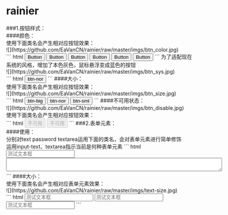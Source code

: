 # rainier
<link href="https://github.com/EaVanCN/rainier/raw/master/rainier.css" rel="stylesheet" type="text/css"></link>
###1.按钮样式：</br>
####颜色：</br>
使用下面类名会产生相对应按钮效果：</br>
![](https://github.com/EaVanCN/rainier/raw/master/imgs/btn_color.jpg)</br>
``` html
<button class="btn">Button</button>
<button class="btn btn-default">Button</button>
<button class="btn btn-original">Button</button>
<button class="btn btn-success">Button</button>
<button class="btn btn-warnning">Button</button>
<button class="btn btn-danger">Button</button>
```
为了适配现在系统的风格，增加了本色灰色，鼠标悬浮变成蓝色的按钮</br>
![](https://github.com/EaVanCN/rainier/raw/master/imgs/btn_sys.jpg)</br>
``` html
<button class="btn btn-sys btn-nor">btn-nor</button>
```
####大小：</br>
使用下面类名会产生相对应按钮效果：</br>
![](https://github.com/EaVanCN/rainier/raw/master/imgs/btn_size.jpg)</br>
``` html
<button class="btn btn-original btn-big">btn-big</button>
<button class="btn btn-original btn-nor">btn-nor</button>
<button class="btn btn-original btn-sml">btn-sml</button>
```
####不可用状态：</br>
![](https://github.com/EaVanCN/rainier/raw/master/imgs/btn_disable.jpg)</br>
使用下面类名会产生相对应按钮效果：</br>
``` html
<button class="btn btn-original btn-nor" disabled="disable">不可用</button>
<button class="btn btn-default btn-nor" disabled="disable">不可用</button>
```
###2.表单元素：</br>
####使用：</br>
分别对text password textarea运用下面的类名，会对表单元素进行简单修饰</br>
运用input-text、textarea指示当前是何种表单元素
``` html
<input type="text" class="input-text size-nor" placeholder="测试文本框" />
<textarea class="textarea size-nor" cols="70" class="textarea"></textarea>
```
####大小：</br>
使用下面类名会产生相对应表单元素效果：</br>
![](https://github.com/EaVanCN/rainier/raw/master/imgs/text-size.jpg)</br>
``` html
<input type="text" class="input-text size-sml" placeholder="测试文本框" />
<input type="text" class="input-text size-nor" placeholder="测试文本框" />
<input type="text" class="input-text size-big" placeholder="测试文本框" />
```
